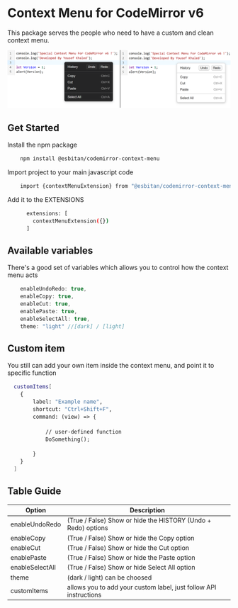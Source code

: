 
# Context Menu for CodeMirror v6

This package serves the people who need to have a custom and clean context menu.

![Screenshot](README/screenshot.png)
## Get Started

Install the npm package

```bash
	npm install @esbitan/codemirror-context-menu
```

Import project to your main javascript code

```bash
	import {contextMenuExtension} from "@esbitan/codemirror-context-menu"
```

Add it to the EXTENSIONS

```bash
      extensions: [
        contextMenuExtension({})
      ]
```
## Available variables

There's a good set of variables which allows you to control how the context menu acts
```javascript
    enableUndoRedo: true,
    enableCopy: true,
    enableCut: true,
    enablePaste: true,
    enableSelectAll: true,
    theme: "light" //[dark] / [light]
```
## Custom item

You still can add your own item inside the context menu, and point it to specific function

```bash
  customItems[
    {
        label: "Example name",
        shortcut: "Ctrl+Shift+F",
        command: (view) => {

            // user-defined function
            DoSomething();

        }
    }
  ]
```

## Table Guide

| Option             | Description                                                                |
| ----------------- | ------------------------------------------------------------------ |
| enableUndoRedo |(True / False) Show or hide the HISTORY (Undo + Redo) options |
| enableCopy |(True / False) Show or hide the Copy option |
| enableCut |(True / False) Show or hide the Cut option |
| enablePaste |(True / False) Show or hide the Paste option |
| enableSelectAll |(True / False) Show or hide Select All option |
| theme |(dark / light) can be choosed |
| customItems |allows you to add your custom label, just follow API instructions |


